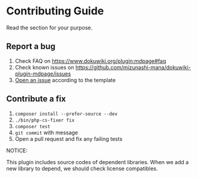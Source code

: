 # Contributing Guide

Read the section for your purpose.

## Report a bug

1. Check FAQ on https://www.dokuwiki.org/plugin:mdpage#faq
2. Check known issues on https://github.com/mizunashi-mana/dokuwiki-plugin-mdpage/issues
3. [Open an issue](https://github.com/mizunashi-mana/dokuwiki-plugin-mdpage/issues/new) according to the template

## Contribute a fix

1. `composer install --prefer-source --dev`
2. `./bin/php-cs-fixer fix`
3. `composer test`
4. `git commit` with message
5. Open a pull request and fix any failing tests

NOTICE:

This plugin includes source codes of dependent libraries.
When we add a new library to depend, we should check license compatibles.
